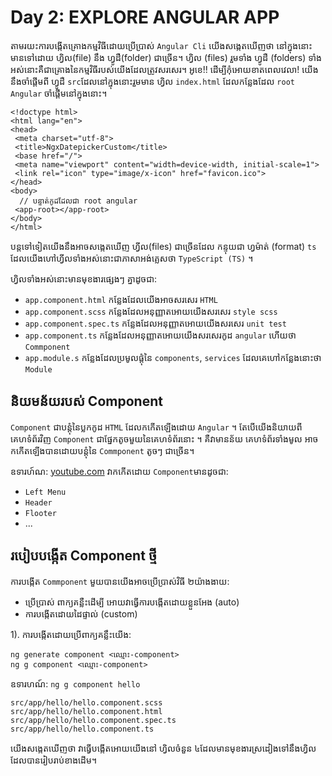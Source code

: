 # Day 2: EXPLORE ANGULAR APP
 
 តាមរយះការបង្កើតគ្រោងកម្មវិធីដោយប្រើប្រាស់ `Angular Cli` យើងសង្កេតឃើញថា នៅក្នុងនោះមានទៅដោយ ហ្វិល(file) នឹង ហ្វូដឺ(folder) ជាច្រើន។
 ហ្វិល (files) រួមទាំង ហ្វូដឺ (folders) ទាំងអស់នោះគឺជាគ្រោងនៃកម្មវិធីរបស់យើងដែលត្រូវសរសេរ។ អូខេ!! ដើម្បីកុំអោយខាតពេលវេលា! យើងនឹងចាំផ្ដើមពី ហ្វូដឺ `src`ដែលនៅក្នុងនោះរួមមាន ហ្វិល `index.html` ដែលកន្លែងដែល `root Angular` ចាំផ្ដើមនៅក្នុងនោះ។
 
 ```
 <!doctype html>
<html lang="en">
<head>
  <meta charset="utf-8">
  <title>NgxDatepickerCustom</title>
  <base href="/">
  <meta name="viewport" content="width=device-width, initial-scale=1">
  <link rel="icon" type="image/x-icon" href="favicon.ico">
</head>
<body>
   // បន្ទាត់កូដដែលជា root angular
  <app-root></app-root> 
</body>
</html>

 ```
 បន្ដទៅទៀតយើងនឹងអាចសង្កេតឃើញ ហ្វីល(files) ជាច្រើនដែល កន្ទុយជា ហ្វម៉ាត់ (format) `ts` ដែលយើងហៅហ្វីលទាំងអស់នោះជាភាសាអង់គ្លេសថា `TypeScript (TS)` ។
 
 ហ្វិលទាំងអស់នោះមានមុខងារផ្សេងៗ គ្នាដូចជា:
 - `app.component.html` កន្លែងដែលយើងអាចសរសេរ `HTML`
 - `app.component.scss` កន្លែងដែលអនុញ្ញាតអោយយើងសរសេរ `style scss`
 - `app.component.spec.ts` កន្លែងដែលអនុញ្ញាតអោយយើងសរសេរ `unit test`
 - `app.component.ts` កន្លែងដែលអនុញ្ញាតអោយយើងសរសេរកូដ `angular` ហើយថា `Commponent`
 - `app.module.s` កន្លែងដែលប្រមូលផ្ដុំនៃ `components`, `services` ដែលគេហៅកន្លែងនោះថា `Module`
 
 ## និយមន័យរបស់ Component
 
`Component` ជាបន្ដុំនៃប្លកកូដ `HTML` ដែលកកើតឡើងដោយ `Angular` ។ តែបើយើងនិយាយពីគេហទំព័រវិញ `Component` ជាផ្នែកតូចមួយនៃគេហទំព័រនោះ ។ គឺវាមានន័យ គេហទំព័រទាំងមូល អាចកកើតឡើងបានដោយបន្ដុំនៃ `Commponent` តូចៗ ជាច្រើន។

ឧទារហ៍ណ: [youtube.com](youtube.com) វាកកើតដោយ `Component`មានដូចជា:

- `Left Menu`
- `Header`
- `Flooter`
-  ...
 
 ## របៀបបង្កើត Component ថ្មី
 
 ការបង្កើត `Commponent` មួយបានយើងអាចប្រើប្រាស់វិធី ២យ៉ាងងាយ:
 - ប្រើប្រាស់ ពាក្យគន្លឺះដើម្បី អោយវាធ្វើការបង្កើតដោយខ្លួនអែង (auto)
 - ការបង្កើតដោយដៃផ្ទាល់ (custom)
 
 1). ការបង្កើតដោយប្រើពាក្យគន្លឹះយើង:
```
ng generate component <ឈ្មោះ-component>
ng g component <ឈ្មោះ-component>
```
 ឧទារហណ៍: `ng g component hello`
 ```
 src/app/hello/hello.component.scss
 src/app/hello/hello.component.html
 src/app/hello/hello.component.spec.ts
 src/app/hello/hello.component.ts
 ```
 យើងសង្កេតឃើញថា វាធ្វើបង្កើតអោយយើងនៅ ហ្វិលចំនួន ៤ដែលមានមុខងារស្រដៀងទៅនឹងហ្វិលដែលបានរៀបរាប់ខាងដើម។
